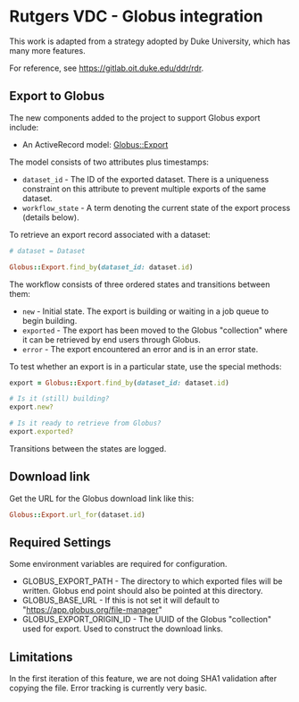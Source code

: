 # Rutgers VDC - Globus integration

This work is adapted from a strategy adopted by Duke University, which has many more features.

For reference, see <https://gitlab.oit.duke.edu/ddr/rdr>.

## Export to Globus

The new components added to the project to support Globus export include:
  - An ActiveRecord model: [Globus::Export](../app/models/globus/export.rb)

The model consists of two attributes plus timestamps:

  - `dataset_id` - The ID of the exported dataset. There is a uniqueness constraint
	on this attribute to prevent multiple exports of the same dataset.
  - `workflow_state` - A term denoting the current state of the export process
	(details below).

To retrieve an export record associated with a dataset:

```ruby
# dataset = Dataset

Globus::Export.find_by(dataset_id: dataset.id)
```

The workflow consists of three ordered states and transitions between them:

  - `new` - Initial state.  The export is building or waiting in a job queue to begin building.
  - `exported` - The export has been moved to the Globus "collection" where it
	can be retrieved by end users through Globus.
  - `error` - The export encountered an error and is in an error state.

To test whether an export is in a particular state, use the special methods:

```ruby
export = Globus::Export.find_by(dataset_id: dataset.id)

# Is it (still) building?
export.new?

# Is it ready to retrieve from Globus?
export.exported?
```

Transitions between the states are logged.

## Download link

Get the URL for the Globus download link like this:

```ruby
Globus::Export.url_for(dataset.id)
```

## Required Settings

Some environment variables are required for configuration.

* GLOBUS_EXPORT_PATH - The directory to which exported files will be written. Globus end point should also be pointed at this directory.
* GLOBUS_BASE_URL - If this is not set it will default to "https://app.globus.org/file-manager"
* GLOBUS_EXPORT_ORIGIN_ID - The UUID of the Globus "collection" used for export. Used to construct the download links.

## Limitations

In the first iteration of this feature, we are not doing SHA1 validation after copying the file.
Error tracking is currently very basic.
